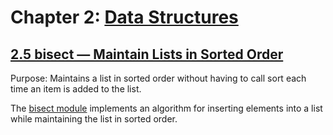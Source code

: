 # Chapter 2: [Data Structures](https://pymotw.com/3/data_structures.html)

## [2.5 bisect — Maintain Lists in Sorted Order](https://pymotw.com/3/bisect/index.html)

Purpose:	Maintains a list in sorted order without having to call sort each time an item is added to the list.

The [bisect module](https://docs.python.org/3/library/bisect.html) implements an algorithm for inserting elements into a list while maintaining the list in sorted order.
